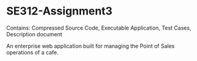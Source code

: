 # SE312-Assignment3
Contains: Compressed Source Code, Executable Application, Test Cases, Description document

An enterprise web application built for managing the Point of Sales operations of a cafe.
